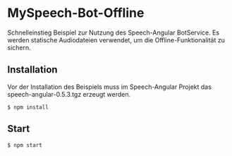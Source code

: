 # MySpeech-Bot-Offline

Schnelleinstieg Beispiel zur Nutzung des Speech-Angular BotService. 
Es werden statische Audiodateien verwendet, um die Offline-Funktionalität zu sichern.

## Installation

Vor der Installation des Beispiels muss im Speech-Angular Projekt das speech-angular-0.5.3.tgz erzeugt werden.

    $ npm install

## Start

    $ npm start
